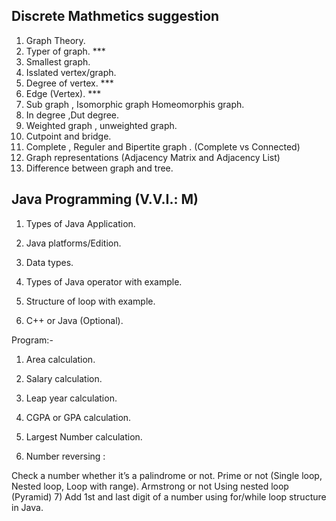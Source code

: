 ## Discrete Mathmetics suggestion

1. Graph Theory.
2. Typer of graph. \*\*\*
3. Smallest graph.
4. Isslated vertex/graph.
5. Degree of vertex. \*\*\*
6. Edge (Vertex). \*\*\*
7. Sub graph , Isomorphic graph Homeomorphis graph.
8. In degree ,Dut degree.
9. Weighted graph , unweighted graph.
10. Cutpoint and bridge.
11. Complete , Reguler and Bipertite graph . (Complete vs Connected)
12. Graph representations (Adjacency Matrix and Adjacency List)
13. Difference between graph and tree.

## Java Programming (V.V.I.: M)

1.  Types of Java Application.

2.  Java platforms/Edition.

3.  Data types.

4.  Types of Java operator with example.

5.  Structure of loop with example.

6.  C++ or Java (Optional).

Program:-

1.  Area calculation.

2.  Salary calculation.

3.  Leap year calculation.

4.  CGPA or GPA calculation.

5.  Largest Number calculation.

6.  Number reversing :

Check a number whether it’s a palindrome or not.
Prime or not (Single loop, Nested loop, Loop with range).
Armstrong or not
Using nested loop (Pyramid) 7) Add 1st and last digit of a number using for/while loop structure in Java.
